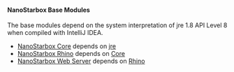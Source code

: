 #### NanoStarbox Base Modules

The base modules depend on the system interpretation of
jre 1.8 API Level 8 when compiled with IntelliJ IDEA.

* [NanoStarbox Core](NanoStarbox%20Core/) depends on [jre](jre/)
* [NanoStarbox Rhino](NanoStarbox%20Rhino/) depends on [Core](NanoStarbox%20Core/)
* [NanoStarbox Web Server](NanoStarbox%20Web%20Server/) depends on [Rhino](NanoStarbox%20Rhino/)

